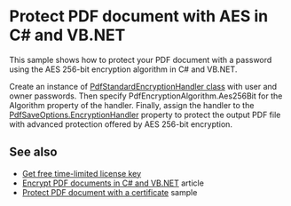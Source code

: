 # Protect PDF document with AES in C# and VB.NET
This sample shows how to protect your PDF document with a password using the AES 256-bit encryption algorithm in C# and VB.NET.

Create an instance of [PdfStandardEncryptionHandler class](https://bitmiracle.com/pdf-library/api/pdfstandardencryptionhandler) with user and owner passwords. Then specify PdfEncryptionAlgorithm.Aes256Bit for the Algorithm property of the handler. Finally, assign the handler to the [PdfSaveOptions.EncryptionHandler](https://bitmiracle.com/pdf-library/api/pdfsaveoptions-encryptionhandler) property to protect the output PDF file with advanced protection offered by AES 256-bit encryption.

## See also
* [Get free time-limited license key](https://bitmiracle.com/pdf-library/download-pdf-library.aspx)
* [Encrypt PDF documents in C# and VB.NET](https://bitmiracle.com/pdf-library/encrypt-pdf.aspx) article
* [Protect PDF document with a certificate](/Samples/Security/ProtectDocumentWithCertificate) sample